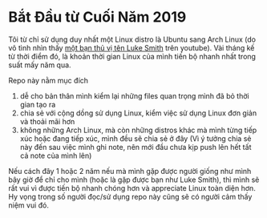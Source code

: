 # Bắt Đầu từ Cuối Năm 2019
Tôi từ chỉ sử dụng duy nhất một Linux distro là Ubuntu sang Arch Linux (do vô tình nhìn thấy [một bạn thủ vị tên Luke Smith](https://www.youtube.com/channel/UC2eYFnH61tmytImy1mTYvhA) trên youtube). Vài tháng kế từ thời điểm đó, là khoản thời gian Linux của mình tiến bộ nhanh nhất trong suất mấy năm qua.

Repo này nằm mục đích
01. dễ cho bản thân mình kiểm lại những files quan trọng mình đã bỏ thời gian tạo ra
02. chia sẻ với cộng dồng sử dụng Linux, kiểm việc sử dụng Linux đơn giản và thoải mãi hơn
03. không những Arch Linux, mà còn những distros khác mà mình từng tiếp xúc hoặc đang tiếp xúc, mình đều sẽ chia sẻ ở đây (Vì ý tưởng chia sẻ này đến sau việc mình ghi note, nên mới đầu chưa kịp push lên hết tất cả note của mình lên)

Nếu cách đây 1 hoặc 2 năm nếu mà mình gặp được người giống như mình bây giờ để chỉ cho mình (hoặc là gặp được bạn như Luke Smith), thì mình sẽ rất vui vì được tiến bộ nhanh chóng hơn và appreciate Linux toàn diện hơn. Hy vọng trong số người đọc/sử dụng repo này cũng sẽ có người cảm thấy niệm vui đó.
